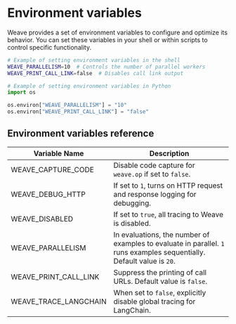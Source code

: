 # Environment variables

Weave provides a set of environment variables to configure and optimize its behavior. You can set these variables in your shell or within scripts to control specific functionality.

```bash
# Example of setting environment variables in the shell
WEAVE_PARALLELISM=10  # Controls the number of parallel workers
WEAVE_PRINT_CALL_LINK=false  # Disables call link output
```

```python
# Example of setting environment variables in Python
import os

os.environ["WEAVE_PARALLELISM"] = "10"
os.environ["WEAVE_PRINT_CALL_LINK"] = "false"
```

## Environment variables reference 

| Variable Name            | Description                                                     |
|--------------------------|-----------------------------------------------------------------|
| WEAVE_CAPTURE_CODE      | Disable code capture for `weave.op` if set to `false`.                                    |
| WEAVE_DEBUG_HTTP        | If set to `1`, turns on HTTP request and response logging for debugging.  |
| WEAVE_DISABLED          | If set to `true`, all tracing to Weave is disabled.      |
| WEAVE_PARALLELISM       | In evaluations, the number of examples to evaluate in parallel. `1` runs examples sequentially. Default value is `20`.    |
| WEAVE_PRINT_CALL_LINK   | Suppress the printing of call URLs. Default value is `false`.                            |
| WEAVE_TRACE_LANGCHAIN   | When set to `false`,  explicitly disable global tracing for LangChain.  |                                                              |

